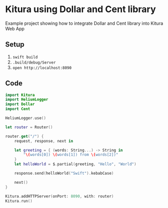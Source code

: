 # Kitura using Dollar and Cent library

Example project showing how to integrate Dollar and Cent library into Kitura Web App

## Setup

1. `swift build`
2. `.build/debug/Server`
3. `open http://localhost:8090`


## Code

```swift
import Kitura
import HeliumLogger
import Dollar
import Cent

HeliumLogger.use()

let router = Router()

router.get("/") {
    request, response, next in

    let greeting = { (words: String...) -> String in
        "\(words[0]) \(words[1]) from \(words[2])"
    }
    let helloWorld = $.partial(greeting, "Hello", "World")

    response.send(helloWorld("Swift").kebabCase)

    next()
}

Kitura.addHTTPServer(onPort: 8090, with: router)
Kitura.run()
```
